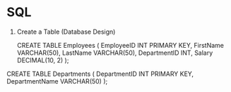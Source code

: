 # SQL

1. Create a Table (Database Design)

   CREATE TABLE Employees (
    EmployeeID INT PRIMARY KEY,
    FirstName VARCHAR(50),
    LastName VARCHAR(50),
    DepartmentID INT,
    Salary DECIMAL(10, 2)
);

CREATE TABLE Departments (
    DepartmentID INT PRIMARY KEY,
    DepartmentName VARCHAR(50)
);


